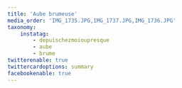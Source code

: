 ```yaml
---
title: 'Aube brumeuse'
media_order: 'IMG_1735.JPG,IMG_1737.JPG,IMG_1736.JPG'
taxonomy:
    instatag:
        - depuischezmoioupresque
        - aube
        - brume
twitterenable: true
twittercardoptions: summary
facebookenable: true
---
```


